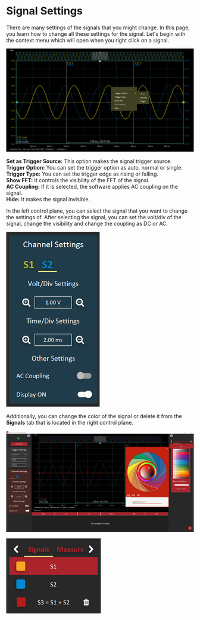 # Signal Settings

There are many settings of the signals that you might change. In this page, you learn how to change all these settings for the signal. Let's begin with the context menu which will open when you right click on a signal.

![](../../../../.gitbook/assets/image%20%2890%29.png)

**Set as Trigger Source:** This option makes the signal trigger source.  
**Trigger Option:** You can set the trigger option as auto, normal or single.  
**Trigger Type:** You can set the trigger edge as rising or falling.  
**Show FFT:** It controls the visibility of the FFT of the signal.  
**AC Coupling:** If it is selected, the software applies AC coupling on the signal.  
**Hide:** It makes the signal invisible.

In the left control plane, you can select the signal that you want to change the settings of. After selecting the signal, you can set the volt/div of the signal, change the visibility and change the coupling as DC or AC.

![](../../../../.gitbook/assets/image%20%2898%29.png)

Additionally, you can change the color of the signal or delete it from the **Signals** tab that is located in the right control plane.

![](../../../../.gitbook/assets/image%20%2815%29.png)

![](../../../../.gitbook/assets/image%20%2826%29.png)



